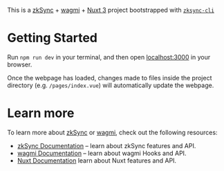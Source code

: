 This is a [zkSync](https://zksync.io) + [wagmi](https://wagmi.sh) + [Nuxt 3](https://nuxt.com) project bootstrapped with [`zksync-cli`](https://github.com/matter-labs/zksync-cli)

# Getting Started

Run `npm run dev` in your terminal, and then open [localhost:3000](http://localhost:3000) in your browser.

Once the webpage has loaded, changes made to files inside the project directory (e.g. `/pages/index.vue`) will automatically update the webpage.

# Learn more

To learn more about [zkSync](https://zksync.io) or [wagmi](https://wagmi.sh), check out the following resources:

- [zkSync Documentation](https://era.zksync.io/docs/dev) – learn about zkSync features and API.
- [wagmi Documentation](https://wagmi.sh) – learn about wagmi Hooks and API.
- [Nuxt Documentation](https://nuxt.com/docs/getting-started/introduction) learn about Nuxt features and API.
